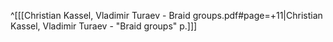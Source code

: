 ^[[[Christian Kassel, Vladimir Turaev - Braid groups.pdf#page=+11|Christian Kassel, Vladimir Turaev - "Braid groups" p.]]]